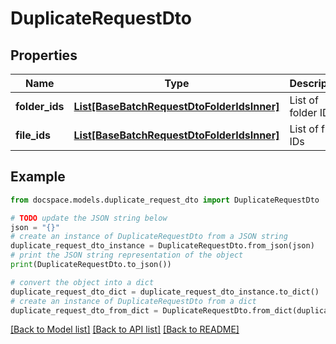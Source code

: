 # DuplicateRequestDto


## Properties

Name | Type | Description | Notes
------------ | ------------- | ------------- | -------------
**folder_ids** | [**List[BaseBatchRequestDtoFolderIdsInner]**](BaseBatchRequestDtoFolderIdsInner.md) | List of folder IDs | [optional] 
**file_ids** | [**List[BaseBatchRequestDtoFolderIdsInner]**](BaseBatchRequestDtoFolderIdsInner.md) | List of file IDs | [optional] 

## Example

```python
from docspace.models.duplicate_request_dto import DuplicateRequestDto

# TODO update the JSON string below
json = "{}"
# create an instance of DuplicateRequestDto from a JSON string
duplicate_request_dto_instance = DuplicateRequestDto.from_json(json)
# print the JSON string representation of the object
print(DuplicateRequestDto.to_json())

# convert the object into a dict
duplicate_request_dto_dict = duplicate_request_dto_instance.to_dict()
# create an instance of DuplicateRequestDto from a dict
duplicate_request_dto_from_dict = DuplicateRequestDto.from_dict(duplicate_request_dto_dict)
```
[[Back to Model list]](../README.md#documentation-for-models) [[Back to API list]](../README.md#documentation-for-api-endpoints) [[Back to README]](../README.md)


